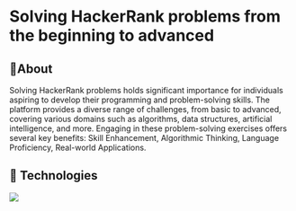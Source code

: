 <h1>Solving HackerRank problems from the beginning to advanced</h1>

<h2> 👀About </h2>
<p>Solving HackerRank problems holds significant importance for individuals aspiring to develop their programming and problem-solving skills. The platform provides a diverse range of challenges, from basic to advanced, 
  covering various domains such as algorithms, data structures, artificial intelligence, and more. Engaging in these problem-solving exercises offers several key benefits: Skill Enhancement,
Algorithmic Thinking, Language Proficiency, Real-world Applications.</p>

## 🚀 Technologies
<div>
  <img src="https://img.shields.io/badge/logo-java-blue?logo=java">
</div>

